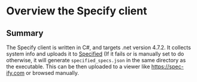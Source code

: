 # Overview the Specify client

## Summary
The Specify client is written in C#, and targets .net version 4.7.2. It collects system info and uploads it to [Specified](https://github.com/Spec-ify/specified) (If it fails or is manually set to do otherwise, it will generate `specified_specs.json` in the same directory as the executable. This can be then uploaded to a viewer like https://spec-ify.com or browsed manually. 

